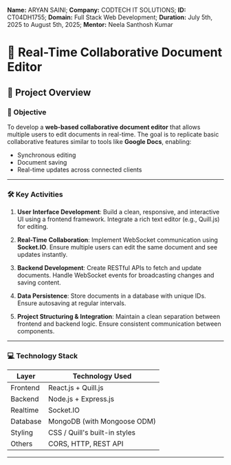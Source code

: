 **Name:** ARYAN SAINI;
**Company:** CODTECH IT SOLUTIONS;
**ID:** CT04DH1755;
**Domain:**  Full Stack Web Development;
**Duration:** July 5th, 2025 to August 5th, 2025;
**Mentor:** Neela Santhosh Kumar 



# 📝 Real-Time Collaborative Document Editor

## 📄 Project Overview

### 🎯 Objective

To develop a **web-based collaborative document editor** that allows multiple users to edit documents in real-time. The goal is to replicate basic collaborative features similar to tools like **Google Docs**, enabling:
- Synchronous editing
- Document saving
- Real-time updates across connected clients

---

### 🛠️ Key Activities

1. **User Interface Development**: Build a clean, responsive, and interactive UI using a frontend framework. Integrate a rich text editor (e.g., Quill.js) for editing.

2. **Real-Time Collaboration**: Implement WebSocket communication using **Socket.IO**. Ensure multiple users can edit the same document and see updates instantly.

3. **Backend Development**: Create RESTful APIs to fetch and update documents. Handle WebSocket events for broadcasting changes and saving content.

4. **Data Persistence**: Store documents in a database with unique IDs. Ensure autosaving at regular intervals.

5. **Project Structuring & Integration**: Maintain a clean separation between frontend and backend logic. Ensure consistent communication between components.

---

### 💻 Technology Stack

| Layer        | Technology Used               |
|--------------|-------------------------------|
| Frontend     | React.js + Quill.js           |
| Backend      | Node.js + Express.js          |
| Realtime     | Socket.IO                     |
| Database     | MongoDB (with Mongoose ODM)   |
| Styling      | CSS / Quill's built-in styles |
| Others       | CORS, HTTP, REST API          |

---
